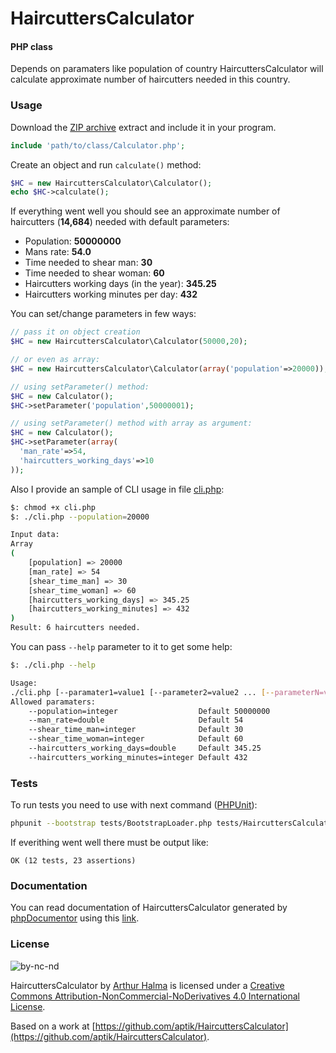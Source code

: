 HaircuttersCalculator
=====================

#### PHP class ####

Depends on paramaters like population of country HaircuttersCalculator will calculate approximate number of haircutters needed in this country.


### Usage ###

Download the [ZIP archive](https://github.com/aptik/HaircuttersCalculator/archive/master.zip) extract and include it in your program.

```php
include 'path/to/class/Calculator.php';
```

Create an object and run `calculate()` method:

```php
$HC = new HaircuttersCalculator\Calculator();
echo $HC->calculate();
```
If everything went well you should see an approximate number of haircutters (**14,684**) needed with default parameters:

* Population: **50000000**
* Mans rate: **54.0**
* Time needed to shear man: **30**
* Time needed to shear woman: **60**
* Haircutters working days (in the year): **345.25**
* Haircutters working minutes per day: **432**

You can set/change parameters in few ways:

```php
// pass it on object creation
$HC = new HaircuttersCalculator\Calculator(50000,20);
```
```php
// or even as array:
$HC = new HaircuttersCalculator\Calculator(array('population'=>20000));
```
```php
// using setParameter() method:
$HC = new Calculator();
$HC->setParameter('population',50000001);
```
```php
// using setParameter() method with array as argument:
$HC = new Calculator();
$HC->setParameter(array(
  'man_rate'=>54,
  'haircutters_working_days'=>10
));
```

Also I provide an sample of CLI usage in file [cli.php](cli.php):

```bash
$: chmod +x cli.php
$: ./cli.php --population=20000

Input data:
Array
(
    [population] => 20000
    [man_rate] => 54
    [shear_time_man] => 30
    [shear_time_woman] => 60
    [haircutters_working_days] => 345.25
    [haircutters_working_minutes] => 432
)
Result: 6 haircutters needed.
```

You can pass `--help` parameter to it to get some help:
```bash
$: ./cli.php --help

Usage:
./cli.php [--paramater1=value1 [--parameter2=value2 ... [--parameterN=valueN]]]
Allowed paramaters:
    --population=integer                  Default 50000000
    --man_rate=double                     Default 54
    --shear_time_man=integer              Default 30
    --shear_time_woman=integer            Default 60
    --haircutters_working_days=double     Default 345.25
    --haircutters_working_minutes=integer Default 432
```

### Tests ###

To run tests you need to use with next command ([PHPUnit](http://phpunit.de/)):

```bash
phpunit --bootstrap tests/BootstrapLoader.php tests/HaircuttersCalculator/CalculatorTest.php
```

If everithing went well there must be output like:

```
OK (12 tests, 23 assertions)
```

### Documentation ###

You can read documentation of HaircuttersCalculator generated by [phpDocumentor](http://www.phpdoc.org/) using this [link](https://rawgithub.com/aptik/HaircuttersCalculator/master/docs/classes/HaircuttersCalculator.Calculator.html).

### License ###

![by-nc-nd](http://i.creativecommons.org/l/by-nc-nd/4.0/88x31.png "Creative Commons License")

HaircuttersCalculator by [Arthur Halma](https://github.com/aptik/)  is licensed under a [Creative Commons Attribution-NonCommercial-NoDerivatives 4.0 International License](http://creativecommons.org/licenses/by-nc-nd/4.0/).

Based on a work at [https://github.com/aptik/HaircuttersCalculator](https://github.com/aptik/HaircuttersCalculator).